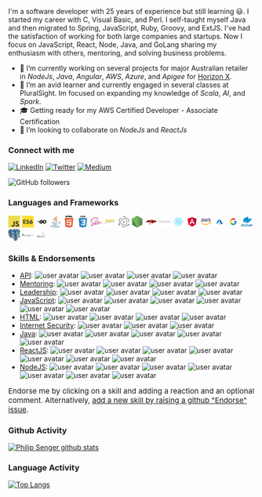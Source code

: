 I'm a software developer with 25 years of experience but still learning 😃. I started my career with C, Visual Basic, and Perl. I self-taught myself Java and then migrated to  Spring, JavaScript, Ruby, Groovy, and ExtJS. I've had the satisfaction of working for both large companies and startups. Now I focus on JavaScript, React, Node, Java, and GoLang sharing my enthusiasm with others, mentoring, and solving business problems.

- 🔭  I’m currently working on several projects for major Australian retailer in *NodeJs*, *Java*, *Angular*, *AWS*, *Azure*, and *Apigee* for [Horizon X](https://horizonx.com.au/).
- 🌱  I’m an avid learner and currently engaged in several classes at PluralSight. Im focused on expanding my knowledge of *Scala*, *AI*, and *Spark*.
- 🎓  Getting ready for my AWS Certified Developer - Associate Certification 
- 👯  I’m looking to collaborate on *NodeJs* and *ReactJs* 

### Connect with me

<!-- From: https://github.com/simple-icons/simple-icons -->
[<img alt="LinkedIn" height="24" width="24" src="https://cdn.jsdelivr.net/npm/simple-icons@v3/icons/linkedin.svg" />](https://www.linkedin.com/in/philipsenger/)
[<img alt="Twitter" height="24" width="24" src="https://cdn.jsdelivr.net/npm/simple-icons@v3/icons/twitter.svg" />](http://twitter.com/@PSengerDownUndr)
[<img alt="Medium" height="24" width="24" src="https://cdn.jsdelivr.net/npm/simple-icons@v3/icons/medium.svg" />](https://medium.com/@psenger)

![GitHub followers](https://img.shields.io/github/followers/psenger?label=Followers&style=plastic)


### Languages and Frameworks

<div>
<img alt="JavaScript" height="24" width="24" src="https://raw.githubusercontent.com/github/explore/80688e429a7d4ef2fca1e82350fe8e3517d3494d/topics/javascript/javascript.png"/>
<img alt="ES6" height="24" width="24" src="https://raw.githubusercontent.com/github/explore/80688e429a7d4ef2fca1e82350fe8e3517d3494d/topics/es6/es6.png"/>
<img alt="GO" height="24" width="24" src="https://raw.githubusercontent.com/github/explore/80688e429a7d4ef2fca1e82350fe8e3517d3494d/topics/go/go.png" /> 
<img alt="Java" height="24" width="24" src="https://raw.githubusercontent.com/github/explore/80688e429a7d4ef2fca1e82350fe8e3517d3494d/topics/java/java.png"/>
<img alt="Html" height="24" width="24" src="https://raw.githubusercontent.com/github/explore/80688e429a7d4ef2fca1e82350fe8e3517d3494d/topics/html/html.png"/>
<img alt="CSS" height="24" width="24" src="https://raw.githubusercontent.com/github/explore/80688e429a7d4ef2fca1e82350fe8e3517d3494d/topics/css/css.png"/>
<img alt="SASS" height="24" width="24" src="https://raw.githubusercontent.com/github/explore/80688e429a7d4ef2fca1e82350fe8e3517d3494d/topics/sass/sass.png" />
<img alt="babel" height="24" width="24" src="https://raw.githubusercontent.com/github/explore/cb39e2385dfcec8a661d01bfacff6b1e33bbaa9d/topics/babel/babel.png" />
<img alt="Electron" height="24" width="24" src="https://raw.githubusercontent.com/github/explore/80688e429a7d4ef2fca1e82350fe8e3517d3494d/topics/electron/electron.png"/>
<img alt="NodeJS" height="24" width="24" src="https://raw.githubusercontent.com/github/explore/80688e429a7d4ef2fca1e82350fe8e3517d3494d/topics/nodejs/nodejs.png"/>
<img alt="Mongoose" height="24" width="24" src="https://raw.githubusercontent.com/github/explore/80688e429a7d4ef2fca1e82350fe8e3517d3494d/topics/mongoose/mongoose.png"/>
<img alt="Express" height="24" width="24" src="https://raw.githubusercontent.com/github/explore/80688e429a7d4ef2fca1e82350fe8e3517d3494d/topics/express/express.png"/> 
<img alt="React" height="24" width="24" src="https://raw.githubusercontent.com/github/explore/80688e429a7d4ef2fca1e82350fe8e3517d3494d/topics/react/react.png"/>
<img alt="Angular" height="24" width="24" src="https://raw.githubusercontent.com/github/explore/80688e429a7d4ef2fca1e82350fe8e3517d3494d/topics/angular/angular.png"/>
<img alt="AWS" height="24" width="24" src="https://raw.githubusercontent.com/github/explore/fbceb94436312b6dacde68d122a5b9c7d11f9524/topics/aws/aws.png" />
<img alt="Azure" height="24" width="24" src="https://raw.githubusercontent.com/github/explore/80688e429a7d4ef2fca1e82350fe8e3517d3494d/topics/azure/azure.png" />
<img alt="Google" height="24" width="24" src="https://raw.githubusercontent.com/github/explore/80688e429a7d4ef2fca1e82350fe8e3517d3494d/topics/google/google.png"/>
<img alt="Docker" height="24" width="24" src="https://raw.githubusercontent.com/github/explore/80688e429a7d4ef2fca1e82350fe8e3517d3494d/topics/docker/docker.png" />
<img alt="PostgreSql" height="24" width="24" src="https://raw.githubusercontent.com/github/explore/80688e429a7d4ef2fca1e82350fe8e3517d3494d/topics/postgresql/postgresql.png"/>
<img alt="MongoDb" height="24" width="24" src="https://raw.githubusercontent.com/github/explore/80688e429a7d4ef2fca1e82350fe8e3517d3494d/topics/mongodb/mongodb.png" />
<img alt="MySql" height="24" width="24" src="https://raw.githubusercontent.com/github/explore/80688e429a7d4ef2fca1e82350fe8e3517d3494d/topics/mysql/mysql.png" />
</div>

<!--START_SECTION:endorsements-->
### Skills & Endorsements

<ul>
<li><a href="https://github.com/psenger/psenger/issues/10">API</a>: <img alt="user avatar" src=https://avatars3.githubusercontent.com/u/29562705?v=4&s=20 height=20 /> <img alt="user avatar" src=https://avatars3.githubusercontent.com/u/13580085?v=4&s=20 height=20 /> <img alt="user avatar" src=https://avatars2.githubusercontent.com/u/48421127?u=d4d4f05d840c1de06a466c45c2e4afec0ceed2a7&v=4&s=20 height=20 /> <img alt="user avatar" src=https://avatars1.githubusercontent.com/u/35758820?v=4&s=20 height=20 /></li>
<li><a href="https://github.com/psenger/psenger/issues/9">Mentoring</a>: <img alt="user avatar" src=https://avatars3.githubusercontent.com/u/29562705?v=4&s=20 height=20 /> <img alt="user avatar" src=https://avatars3.githubusercontent.com/u/13580085?v=4&s=20 height=20 /> <img alt="user avatar" src=https://avatars2.githubusercontent.com/u/1809301?u=5203cbc5cb7bd53ff7bf7fc2b4884fa759f9d1e9&v=4&s=20 height=20 /> <img alt="user avatar" src=https://avatars1.githubusercontent.com/u/35758820?v=4&s=20 height=20 /></li>
<li><a href="https://github.com/psenger/psenger/issues/8">Leadership</a>: <img alt="user avatar" src=https://avatars0.githubusercontent.com/u/7321003?u=b8bdb00d18260660864a0e97d43356aadf188759&v=4&s=20 height=20 /> <img alt="user avatar" src=https://avatars3.githubusercontent.com/u/29562705?v=4&s=20 height=20 /> <img alt="user avatar" src=https://avatars3.githubusercontent.com/u/13580085?v=4&s=20 height=20 /> <img alt="user avatar" src=https://avatars1.githubusercontent.com/u/35758820?v=4&s=20 height=20 /></li>
<li><a href="https://github.com/psenger/psenger/issues/7">JavaScript</a>: <img alt="user avatar" src=https://avatars0.githubusercontent.com/u/7321003?u=b8bdb00d18260660864a0e97d43356aadf188759&v=4&s=20 height=20 /> <img alt="user avatar" src=https://avatars3.githubusercontent.com/u/29562705?v=4&s=20 height=20 /> <img alt="user avatar" src=https://avatars3.githubusercontent.com/u/13580085?v=4&s=20 height=20 /> <img alt="user avatar" src=https://avatars2.githubusercontent.com/u/1809301?u=5203cbc5cb7bd53ff7bf7fc2b4884fa759f9d1e9&v=4&s=20 height=20 /> <img alt="user avatar" src=https://avatars1.githubusercontent.com/u/35758820?v=4&s=20 height=20 /> <img alt="user avatar" src=https://avatars2.githubusercontent.com/u/48421127?u=d4d4f05d840c1de06a466c45c2e4afec0ceed2a7&v=4&s=20 height=20 /></li>
<li><a href="https://github.com/psenger/psenger/issues/6">HTML</a>: <img alt="user avatar" src=https://avatars0.githubusercontent.com/u/7321003?u=b8bdb00d18260660864a0e97d43356aadf188759&v=4&s=20 height=20 /> <img alt="user avatar" src=https://avatars3.githubusercontent.com/u/29562705?v=4&s=20 height=20 /> <img alt="user avatar" src=https://avatars3.githubusercontent.com/u/13580085?v=4&s=20 height=20 /> <img alt="user avatar" src=https://avatars1.githubusercontent.com/u/35758820?v=4&s=20 height=20 /></li>
<li><a href="https://github.com/psenger/psenger/issues/5">Internet Security</a>: <img alt="user avatar" src=https://avatars0.githubusercontent.com/u/7321003?u=b8bdb00d18260660864a0e97d43356aadf188759&v=4&s=20 height=20 /> <img alt="user avatar" src=https://avatars3.githubusercontent.com/u/13580085?v=4&s=20 height=20 /> <img alt="user avatar" src=https://avatars1.githubusercontent.com/u/35758820?v=4&s=20 height=20 /></li>
<li><a href="https://github.com/psenger/psenger/issues/4">Java</a>: <img alt="user avatar" src=https://avatars0.githubusercontent.com/u/7321003?u=b8bdb00d18260660864a0e97d43356aadf188759&v=4&s=20 height=20 /> <img alt="user avatar" src=https://avatars3.githubusercontent.com/u/29562705?v=4&s=20 height=20 /> <img alt="user avatar" src=https://avatars3.githubusercontent.com/u/13580085?v=4&s=20 height=20 /> <img alt="user avatar" src=https://avatars2.githubusercontent.com/u/1809301?u=5203cbc5cb7bd53ff7bf7fc2b4884fa759f9d1e9&v=4&s=20 height=20 /> <img alt="user avatar" src=https://avatars1.githubusercontent.com/u/35758820?v=4&s=20 height=20 /></li>
<li><a href="https://github.com/psenger/psenger/issues/3">ReactJS</a>: <img alt="user avatar" src=https://avatars0.githubusercontent.com/u/7321003?u=b8bdb00d18260660864a0e97d43356aadf188759&v=4&s=20 height=20 /> <img alt="user avatar" src=https://avatars3.githubusercontent.com/u/29562705?v=4&s=20 height=20 /> <img alt="user avatar" src=https://avatars3.githubusercontent.com/u/13580085?v=4&s=20 height=20 /> <img alt="user avatar" src=https://avatars2.githubusercontent.com/u/1809301?u=5203cbc5cb7bd53ff7bf7fc2b4884fa759f9d1e9&v=4&s=20 height=20 /> <img alt="user avatar" src=https://avatars2.githubusercontent.com/u/1809301?u=5203cbc5cb7bd53ff7bf7fc2b4884fa759f9d1e9&v=4&s=20 height=20 /> <img alt="user avatar" src=https://avatars2.githubusercontent.com/u/48421127?u=d4d4f05d840c1de06a466c45c2e4afec0ceed2a7&v=4&s=20 height=20 /> <img alt="user avatar" src=https://avatars1.githubusercontent.com/u/35758820?v=4&s=20 height=20 /></li>
<li><a href="https://github.com/psenger/psenger/issues/2">NodeJS</a>: <img alt="user avatar" src=https://avatars0.githubusercontent.com/u/7321003?u=b8bdb00d18260660864a0e97d43356aadf188759&v=4&s=20 height=20 /> <img alt="user avatar" src=https://avatars3.githubusercontent.com/u/29562705?v=4&s=20 height=20 /> <img alt="user avatar" src=https://avatars3.githubusercontent.com/u/13580085?v=4&s=20 height=20 /> <img alt="user avatar" src=https://avatars2.githubusercontent.com/u/1809301?u=5203cbc5cb7bd53ff7bf7fc2b4884fa759f9d1e9&v=4&s=20 height=20 /> <img alt="user avatar" src=https://avatars2.githubusercontent.com/u/1809301?u=5203cbc5cb7bd53ff7bf7fc2b4884fa759f9d1e9&v=4&s=20 height=20 /> <img alt="user avatar" src=https://avatars1.githubusercontent.com/u/35758820?v=4&s=20 height=20 /> <img alt="user avatar" src=https://avatars2.githubusercontent.com/u/48421127?u=d4d4f05d840c1de06a466c45c2e4afec0ceed2a7&v=4&s=20 height=20 /></li>
</ul>

<div style="font-size: 15px;">Endorse me by clicking on a skill and adding a reaction and an optional comment. Alternatively, <a style="font-size: 15px;" href="https://github.com/psenger/psenger/issues/new?assignees=&labels=&template=endorsement-template.md&title=Endorse%3A+SKILL_HERE">add a new skill by raising a github "Endorse" issue</a>.</div>

<!--END_SECTION:endorsements-->

### Github Activity

[![Philip Senger github stats](https://github-readme-stats.vercel.app/api?username=psenger&count_private=true)](https://github.com/anuraghazra/github-readme-stats)

### Language Activity

[![Top Langs](https://github-readme-stats.vercel.app/api/top-langs/?username=psenger)](https://github.com/anuraghazra/github-readme-stats)
